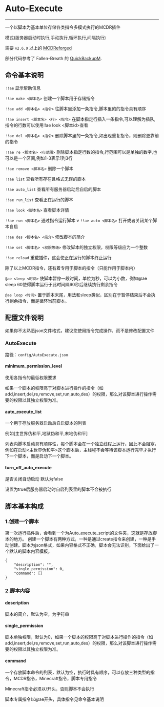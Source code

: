 # Auto-Execute
---------
一个以脚本为基本单位存储各类指令多模式执行的MCDR插件

模式(服务器启动时执行,手动执行,循环执行,间隔执行)

需要 `v2.6.0` 以上的 [MCDReforged](https://github.com/Fallen-Breath/MCDReforged)

部分代码参考了 Fallen-Breath 的 [QuickBackupM](https://github.com/TISUnion/QuickBackupM).

##  命令基本说明

`!!ae` 显示帮助信息

`!!ae make <脚本名>` 创建一个脚本用于存储指令

`!!ae add <脚本名> <指令>` 往脚本里添加一条指令,脚本里的的指令具有顺序

`!!ae insert <脚本名> <行> <指令>` 在脚本指定行插入一条指令,可以理解为插队,指令的行数可以使用!!ae look <脚本id>查看

`!!ae del <脚本名> <指令>` 删除脚本里的一条指令,如出现重复指令，则删除更靠前的指令

`!!ae re <脚本名> <行范围>` 删除脚本指定行数的指令,行范围可以是单独的数字,也可以是一个区间,例如1-3表示1到3行

`!!ae remove <脚本名>` 删除一个脚本

`!!ae list` 查看所有存在且格式无误的脚本

`!!ae auto_list` 查看所有服务器启动后自启的脚本

`!!ae run_list` 查看正在运行的脚本

`!!ae look <脚本名>` 查看脚本详情

`!!ae run <脚本名>` 通过指令运行脚本
v
`!!ae auto <脚本名>` 打开或者关闭某个脚本自启

`!!ae des <脚本名> <简介>` 修改脚本的简介

`!!ae set <脚本名> <权限等级>` 修改脚本的独立权限，权限等级应为一个整数

`!!ae reload` 重载插件，这会使正在运行的脚本终止运行

除了以上MCDR指令，还有着专用于脚本的指令（只能作用于脚本内）

`@ae sleep <时间>` 使脚本暂停一段时间，单位为秒，可以为小数，例如@ae sleep 60使得脚本运行于此时间隔60秒后继续执行剩余指令

`@ae loop <时间>` 置于脚本末尾，用法和sleep类似，区别在于暂停结束后不会执行剩余指令，而是循环当前脚本。

##  配置文件说明

如果你不太熟悉json文件格式，建议您使用指令完成操作，而不是修改配置文件

### AutoExecute

路径：`config/AutoExecute.json`

#### minimum_permission_level

使用各指令的最低权限要求

如果一个脚本的权限高于对脚本进行操作的指令（如add,insert,del,re,remove,set,run,auto,des）的权限，那么对该脚本进行操作需要的权限以其独立权限为准。

#### auto_execute_list

一个用于存放服务器启动后自启脚本的列表

例如[主世界伪和平,地狱伪和平,末地伪和平]

列表内脚本启动具有顺序性，每个脚本会在一个独立线程上运行，因此不会阻塞，例如在启动<主世界伪和平>这个脚本后，主线程不会等待该脚本运行完毕才执行下一个脚本，而是启动下一个脚本。

#### turn_off_auto_execute

是否关闭自动启动 默认为false

设置为true后服务器启动时自启列表里的脚本不会被执行

## 脚本基本构成
### 1.创建一个脚本
第一次运行插件后，会看到一个为Auto_execute_script的文件夹，这就是存放脚本的地方。
创建一个脚本有两种方式，一种是通过create指令来创建，一种是手动创建。脚本为json格式，如果内容格式不正确，脚本会无法识别，下面给出了一个默认的脚本内容模板。
```
{
    "description": "",
    "single_permission": 0,
    "command": []
}
```
### 2.脚本内容

#### description
脚本的简介，默认为空，为字符串

#### single_permission
脚本单独权限，默认为0，如果一个脚本的权限高于对脚本进行操作的指令（如add,insert,del,re,remove,set,run,auto,des）的权限，那么对该脚本进行操作需要的权限以其独立权限为准。

#### command
一个存放脚本命令的列表，默认为空，执行时具有顺序，可以存放三种类型的指令，MCDR指令，Minecraft指令，脚本专用指令

Minecraft指令必须以/开头，否则脚本不会执行

脚本专属指令以@ae开头，具体指令见命令基本说明









